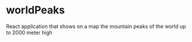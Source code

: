 # worldPeaks
React application that shows on a map the mountain peaks of the world up to 2000 meter high
